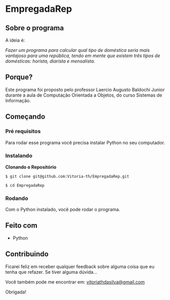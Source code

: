 # EmpregadaRep

## Sobre o programa

A ideia é:

_Fazer um programa para calcular qual tipo de doméstica seria mais vantajoso para uma república, tendo em mente que existem três tipos de domésticas: horista, diarista e mensalista._

## Porque?

Este programa foi proposto pelo professor Laercio Augusto Baldochi Junior durante a aula de Computação Orientada a Objetos, do curso Sistemas de Informação.

## Começando

### Pré requisitos

Para rodar esse programa você precisa instalar Python no seu computador.

### Instalando

**Clonando o Repositório**

```
$ git clone git@github.com:Vitoria-th/EmpregadaRep.git

$ cd EmpregadaRep
```

### Rodando

Com o Python instalado, você pode rodar o programa.


## Feito com

- Python

## Contribuindo

Ficarei feliz em receber qualquer feedback sobre alguma coisa que eu tenha que refazer. Se tiver alguma dúvida...

Você também pode me encontrar em: vitoriathdasilva@gmail.com

Obrigada!
